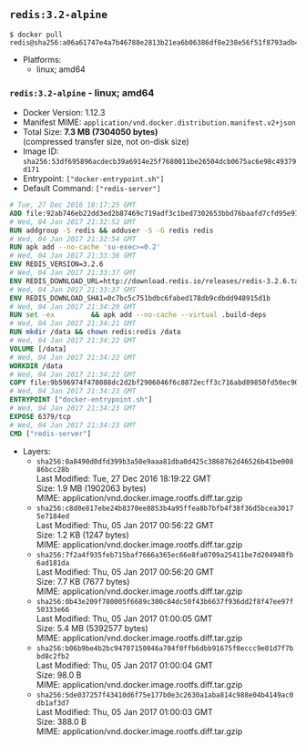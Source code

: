 ## `redis:3.2-alpine`

```console
$ docker pull redis@sha256:a06a61747e4a7b46788e2813b21ea6b06386df8e238e56f51f8793adb48f0a8b
```

-	Platforms:
	-	linux; amd64

### `redis:3.2-alpine` - linux; amd64

-	Docker Version: 1.12.3
-	Manifest MIME: `application/vnd.docker.distribution.manifest.v2+json`
-	Total Size: **7.3 MB (7304050 bytes)**  
	(compressed transfer size, not on-disk size)
-	Image ID: `sha256:53df695896acdecb39a6914e25f7680011be26504dcb0675ac6e98c49379d171`
-	Entrypoint: `["docker-entrypoint.sh"]`
-	Default Command: `["redis-server"]`

```dockerfile
# Tue, 27 Dec 2016 18:17:25 GMT
ADD file:92ab746eb22dd3ed2b87469c719adf3c1bed7302653bbd76baafd7cfd95e911e in / 
# Wed, 04 Jan 2017 21:32:52 GMT
RUN addgroup -S redis && adduser -S -G redis redis
# Wed, 04 Jan 2017 21:32:54 GMT
RUN apk add --no-cache 'su-exec>=0.2'
# Wed, 04 Jan 2017 21:33:36 GMT
ENV REDIS_VERSION=3.2.6
# Wed, 04 Jan 2017 21:33:37 GMT
ENV REDIS_DOWNLOAD_URL=http://download.redis.io/releases/redis-3.2.6.tar.gz
# Wed, 04 Jan 2017 21:33:37 GMT
ENV REDIS_DOWNLOAD_SHA1=0c7bc5c751bdbc6fabed178db9cdbdd948915d1b
# Wed, 04 Jan 2017 21:34:20 GMT
RUN set -ex 		&& apk add --no-cache --virtual .build-deps 		gcc 		linux-headers 		make 		musl-dev 		tar 		&& wget -O redis.tar.gz "$REDIS_DOWNLOAD_URL" 	&& echo "$REDIS_DOWNLOAD_SHA1 *redis.tar.gz" | sha1sum -c - 	&& mkdir -p /usr/src/redis 	&& tar -xzf redis.tar.gz -C /usr/src/redis --strip-components=1 	&& rm redis.tar.gz 		&& grep -q '^#define CONFIG_DEFAULT_PROTECTED_MODE 1$' /usr/src/redis/src/server.h 	&& sed -ri 's!^(#define CONFIG_DEFAULT_PROTECTED_MODE) 1$!\1 0!' /usr/src/redis/src/server.h 	&& grep -q '^#define CONFIG_DEFAULT_PROTECTED_MODE 0$' /usr/src/redis/src/server.h 		&& make -C /usr/src/redis 	&& make -C /usr/src/redis install 		&& rm -r /usr/src/redis 		&& apk del .build-deps
# Wed, 04 Jan 2017 21:34:21 GMT
RUN mkdir /data && chown redis:redis /data
# Wed, 04 Jan 2017 21:34:22 GMT
VOLUME [/data]
# Wed, 04 Jan 2017 21:34:22 GMT
WORKDIR /data
# Wed, 04 Jan 2017 21:34:22 GMT
COPY file:9b596974f478088dc2d2bf2906046f6c8872ecff3c716abd89850fd50ec90c47 in /usr/local/bin/ 
# Wed, 04 Jan 2017 21:34:23 GMT
ENTRYPOINT ["docker-entrypoint.sh"]
# Wed, 04 Jan 2017 21:34:23 GMT
EXPOSE 6379/tcp
# Wed, 04 Jan 2017 21:34:23 GMT
CMD ["redis-server"]
```

-	Layers:
	-	`sha256:0a8490d0dfd399b3a50e9aaa81dba0d425c3868762d46526b41be00886bcc28b`  
		Last Modified: Tue, 27 Dec 2016 18:19:22 GMT  
		Size: 1.9 MB (1902063 bytes)  
		MIME: application/vnd.docker.image.rootfs.diff.tar.gzip
	-	`sha256:c8d0e817ebe24b8370ee8853b4a95ffea8b7bfb4f38f36d5bcea30175e7184ed`  
		Last Modified: Thu, 05 Jan 2017 00:56:22 GMT  
		Size: 1.2 KB (1247 bytes)  
		MIME: application/vnd.docker.image.rootfs.diff.tar.gzip
	-	`sha256:7f2a4f935feb715baf7666a365ec66e8fa0709a25411be7d204948fb6ad181da`  
		Last Modified: Thu, 05 Jan 2017 00:56:20 GMT  
		Size: 7.7 KB (7677 bytes)  
		MIME: application/vnd.docker.image.rootfs.diff.tar.gzip
	-	`sha256:0b43e209f780005f6689c300c84dc50f43b6637f936dd2f8f47ee97f50333e66`  
		Last Modified: Thu, 05 Jan 2017 01:00:05 GMT  
		Size: 5.4 MB (5392577 bytes)  
		MIME: application/vnd.docker.image.rootfs.diff.tar.gzip
	-	`sha256:b06b9be4b2bc94707150046a704f0ffb6dbb91675f0eccc9e01d7f7bbd8c2fb2`  
		Last Modified: Thu, 05 Jan 2017 01:00:04 GMT  
		Size: 98.0 B  
		MIME: application/vnd.docker.image.rootfs.diff.tar.gzip
	-	`sha256:5de037257f43410d6f75e177b0e3c2630a1aba814c988e04b4149ac0db1af3d7`  
		Last Modified: Thu, 05 Jan 2017 01:00:03 GMT  
		Size: 388.0 B  
		MIME: application/vnd.docker.image.rootfs.diff.tar.gzip
